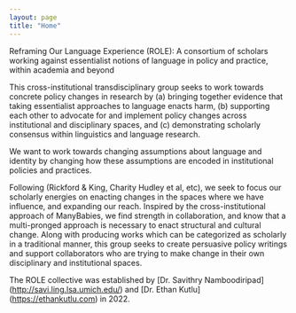 ```yaml
---
layout: page
title: "Home"
---
```


Reframing Our Language Experience (ROLE): A consortium of scholars working against essentialist notions of language in policy and practice, within academia and beyond

This cross-institutional transdisciplinary group seeks to work towards concrete policy changes in research by (a) bringing together evidence that taking essentialist approaches to language enacts harm, (b) supporting each other to advocate for and implement policy changes across institutional and disciplinary spaces, and (c) demonstrating scholarly consensus within linguistics and language research.

We want to work towards changing assumptions about language and identity by changing how these assumptions are encoded in institutional policies and practices.

Following (Rickford & King, Charity Hudley et al, etc), we seek to focus our scholarly energies on enacting changes in the spaces where we have influence, and expanding our reach. Inspired by the cross-institutional approach of ManyBabies, we find strength in collaboration, and know that a multi-pronged approach is necessary to enact structural and cultural change. Along with producing works which can be categorized as scholarly in a traditional manner, this group seeks to create persuasive policy writings and support collaborators who are trying to make change in their own disciplinary and institutional spaces.

The ROLE collective was established by [Dr. Savithry Namboodiripad] (http://savi.ling.lsa.umich.edu/) and [Dr. Ethan Kutlu] (https://ethankutlu.com) in 2022.


